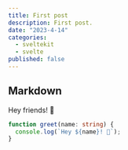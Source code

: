 ```yaml
---
title: First post
description: First post.
date: "2023-4-14"
categories:
  - sveltekit
  - svelte
published: false
---
```


## Markdown

Hey friends! 👋

```ts
function greet(name: string) {
  console.log(`Hey ${name}! 👋`);
}
```
